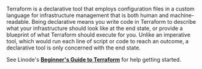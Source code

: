 Terraform is a declarative tool that employs configuration files in a custom language for infrastructure management that is both human and machine-readable. Being declarative means you write code in Terraform to describe what your infrastructure should look like at the end state, or provide a blueprint of what Terraform should execute for you. Unlike an imperative tool, which would run each line of script or code to reach an outcome, a declarative tool is only concerned with the end state. 

See Linode's **[Beginner's Guide to Terraform](https://github.com/linode/docs/blob/477ddb1807880a771655ab7dd391caa5bd3aaf6d/docs/guides/applications/configuration-management/terraform/beginners-guide-to-terraform/index.md)** for help getting started.
